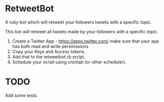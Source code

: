 RetweetBot
==========

A ruby bot which will retweet your followers tweets with a specific topic.

This bot will retweet all tweets made by your followers with a specific topic.

1. Create a Twitter App - https://apps.twitter.com/ make sure that your app has both read and write persmissions
2. Copy your Keys and Access tokens.
3. Add that to the retweetbot.rb script.
4. Schedule your script using crontab (or other scheduler).

TODO
==============
Add some tests.

